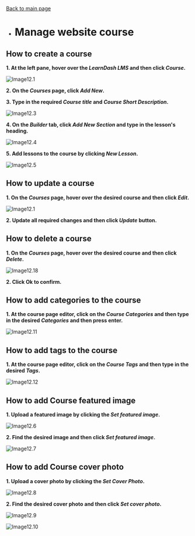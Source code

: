 [Back to main page](https://github.com/samremonte/b1m/blob/main/documentation.md)

- # Manage website course

<h2>How to create a course</h2>

**1. At the left pane, hover over the _LearnDash LMS_ and then click _Course_.**

![Image12.1](/img/12.1.PNG)

**2. On the _Courses_ page, click _Add New_.**

**3. Type in the required _Course title_ and _Course Short Description_.**

![Image12.3](/img/12.3.PNG)

**4. On the _Builder_ tab, click _Add New Section_ and type in the lesson's heading.**

![Image12.4](/img/12.4.PNG)

**5. Add lessons to the course by clicking _New Lesson_.**

![Image12.5](/img/12.5.PNG)

<h2>How to update a course</h2>

**1. On the _Courses_ page, hover over the desired course and then click _Edit_.**

![Image12.1](/img/12.17.PNG)

**2. Update all required changes and then click _Update_ button.**

<h2>How to delete a course</h2>

**1. On the _Courses_ page, hover over the desired course and then click _Delete_.**

![Image12.18](/img/12.18.png)

**2. Click Ok to confirm.**

<h2>How to add categories to the course</h2>

**1. At the course page editor, click on the _Course Categories_ and then type in the desired _Categories_ and then press enter.**

![Image12.11](/img/12.11.PNG)

<h2>How to add tags to the course</h2>

**1. At the course page editor, click on the _Course Tags_ and then type in the desired _Tags_.**

![Image12.12](/img/12.12.PNG)

<h2>How to add Course featured image</h2>

**1. Upload a featured image by clicking the _Set featured image_.**

![Image12.6](/img/12.6.PNG)

**2. Find the desired image and then click _Set featured image_.**

![Image12.7](/img/12.7.PNG)

<h2>How to add Course cover photo</h2>

**1. Upload a cover photo by clicking the _Set Cover Photo_.**

![Image12.8](/img/12.8.PNG)

**2. Find the desired cover photo and then click _Set cover photo_.**

![Image12.9](/img/12.9.PNG)

![Image12.10](/img/12.10.PNG)
